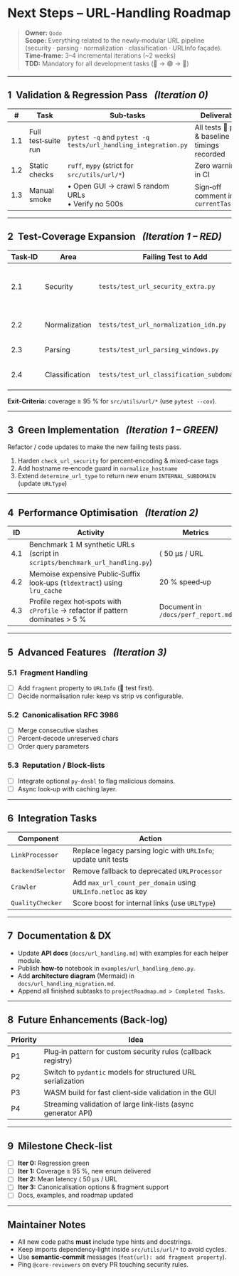 # Next Steps – URL‑Handling Roadmap

> **Owner:** `Qodo`  
> **Scope:** Everything related to the newly‑modular URL pipeline (security · parsing · normalization · classification · URLInfo façade).  
> **Time‑frame:** 3–4 incremental iterations (~2 weeks)  
> **TDD:** Mandatory for all development tasks (🔴 → 🟢 → 🔧)  

---

## 1  Validation & Regression Pass   *(Iteration 0)*

| # | Task | Sub‑tasks | Deliverable |
|---|------|-----------|-------------|
| 1.1 | Full test‑suite run | `pytest -q` and `pytest -q tests/url_handling_integration.py` | All tests 🔵 pass & baseline timings recorded |
| 1.2 | Static checks | `ruff`, `mypy` (strict for `src/utils/url/*`) | Zero warnings in CI |
| 1.3 | Manual smoke | • Open GUI → crawl 5 random URLs<br>• Verify no 500s | Sign‑off comment in `currentTask.md` |

---

## 2  Test‑Coverage Expansion   *(Iteration 1 – RED)*

Task‑ID | Area | Failing Test to Add | Edge Cases
------- | ---- | ------------------- | ----------
2.1 | Security | `tests/test_url_security_extra.py` | • URL‐encoded traversal (%2e%2e/)<br>• Mixed case `<ScRiPt>`<br>• Null‑byte mid‑segment (`a%00b`) |
2.2 | Normalization | `tests/test_url_normalization_idn.py` | • CJK IDNs<br>• Punycode double‑encode guard |
2.3 | Parsing | `tests/test_url_parsing_windows.py` | Back‑slash paths (`..\\folder`) |
2.4 | Classification | `tests/test_url_classification_subdomain.py` | `images.a.com` vs `a.com` → INTERNAL_SUBDOMAIN |

**Exit‑Criteria:** coverage ≥ 95 % for `src/utils/url/*` (use `pytest --cov`).

---

## 3  Green Implementation   *(Iteration 1 – GREEN)*

Refactor / code updates to make the new failing tests pass.

1. Harden `check_url_security` for percent‑encoding & mixed‑case tags   
2. Add hostname re‑encode guard in `normalize_hostname`   
3. Extend `determine_url_type` to return new enum `INTERNAL_SUBDOMAIN` (update `URLType`) 

---

## 4  Performance Optimisation   *(Iteration 2)*

| ID | Activity | Metrics |
|----|----------|---------|
| 4.1 | Benchmark 1 M synthetic URLs (script in `scripts/benchmark_url_handling.py`) | ⟨ 50 µs / URL |
| 4.2 | Memoise expensive Public‑Suffix look‑ups (`tldextract`) using `lru_cache` | 20 % speed‑up |
| 4.3 | Profile regex hot‑spots with `cProfile` → refactor if pattern dominates > 5 % | Document in `/docs/perf_report.md` |

---

## 5  Advanced Features   *(Iteration 3)*

### 5.1  Fragment Handling  
- [ ] Add `fragment` property to `URLInfo` (🔴 test first).  
- [ ] Decide normalisation rule: keep vs strip vs configurable.

### 5.2  Canonicalisation RFC 3986  
- [ ] Merge consecutive slashes  
- [ ] Percent‑decode unreserved chars  
- [ ] Order query parameters  

### 5.3  Reputation / Block‑lists  
- [ ] Integrate optional `py‑dnsbl` to flag malicious domains.  
- [ ] Async look‑up with caching layer.

---

## 6  Integration Tasks

Component | Action
----------|-------
`LinkProcessor` | Replace legacy parsing logic with `URLInfo`; update unit tests
`BackendSelector` | Remove fallback to deprecated `URLProcessor`
`Crawler` | Add `max_url_count_per_domain` using `URLInfo.netloc` as key
`QualityChecker` | Score boost for internal links (use `URLType`)  

---

## 7  Documentation & DX

- Update **API docs** (`docs/url_handling.md`) with examples for each helper module.  
- Publish **how‑to** notebook in `examples/url_handling_demo.py`.  
- Add **architecture diagram** (Mermaid) in `docs/url_handling_migration.md`.  
- Append all finished subtasks to `projectRoadmap.md > Completed Tasks`.

---

## 8  Future Enhancements (Back‑log)

Priority | Idea
---------|-----
P1 | Plug‑in pattern for custom security rules (callback registry)
P2 | Switch to `pydantic` models for structured URL serialization
P3 | WASM build for fast client‑side validation in the GUI
P4 | Streaming validation of large link‑lists (async generator API)

---

## 9  Milestone Check‑list

- [ ] **Iter 0:** Regression green  
- [ ] **Iter 1:** Coverage ≥ 95 %, new enum delivered  
- [ ] **Iter 2:** Mean latency ⟨ 50 µs / URL  
- [ ] **Iter 3:** Canonicalisation options & fragment support  
- [ ] Docs, examples, and roadmap updated  

---

## Maintainer Notes

* All new code paths **must** include type hints and docstrings.  
* Keep imports dependency‑light inside `src/utils/url/*` to avoid cycles.  
* Use **semantic‑commit** messages (`feat(url): add fragment property`).  
* Ping `@core-reviewers` on every PR touching security rules.